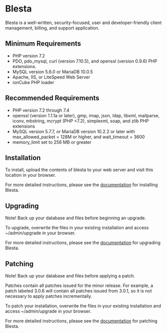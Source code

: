 # Blesta #

Blesta is a well-written, security-focused, user and developer-friendly client
management, billing, and support application.

## Minimum Requirements ##

* PHP version 7.2
* PDO, pdo_mysql, curl (version 7.10.5), and openssl (version 0.9.6) PHP extensions.
* MySQL version 5.6.0 or MariaDB 10.0.5
* Apache, IIS, or LiteSpeed Web Server
* ionCube PHP loader

## Recommended Requirements ##
* PHP version 7.2 through 7.4
* openssl (version 1.1.1a or later), gmp, imap, json, ldap, libxml, mailparse, iconv, mbstring, mcrypt (PHP <7.2), simplexml, soap, and zlib PHP extensions
* MySQL version 5.7.7, or MariaDB version 10.2.2 or later with max_allowed_packet = 128M or higher, and wait_timeout = 3600
* memory_limit set to 256 MB or greater

## Installation ##

To install, upload the contents of blesta to your web server and visit this
location in your browser.

For more detailed instructions, please see the
[documentation](http://docs.blesta.com/display/user/Installing+Blesta) for
installing Blesta.

## Upgrading ##

Note! Back up your database and files before beginning an upgrade.

To upgrade, overwrite the files in your existing installation and access
~/admin/upgrade in your browser.

For more detailed instructions, please see the
[documentation](http://docs.blesta.com/display/user/Upgrading+Blesta) for
upgrading Blesta.

## Patching ##

Note! Back up your database and files before applying a patch.

Patches contain all patches issued for the minor release. For example, a patch
labeled 3.0.6 will contain all patches issued from 3.0.1, so it is not necessary
to apply patches incrementally.

To patch your installation, overwrite the files in your existing installation
and access ~/admin/upgrade in your browser.

For more detailed instructions, please see the
[documentation](http://docs.blesta.com/display/user/Upgrading+Blesta#UpgradingBlesta-Patchinganexistinginstall)
for patching Blesta.

